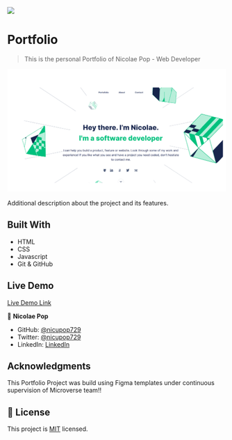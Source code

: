 ![](https://img.shields.io/badge/Microverse-blueviolet)

# Portfolio

> This is the personal Portfolio of Nicolae Pop - Web Developer

![screenshot](./src/resources/Portofolio-first-page.jpg)

Additional description about the project and its features.

## Built With

- HTML
- CSS
- Javascript
- Git & GitHub

## Live Demo

[Live Demo Link](nicolae-pop-portofolio.netlify.app)

👤 **Nicolae Pop**

- GitHub: [@nicupop729](https://github.com/nicupop729)
- Twitter: [@nicupop729](https://twitter.com/nicupop729)
- LinkedIn: [LinkedIn](https://www.linkedin.com/in/nicolae-pop/)

## Acknowledgments

This Portfolio Project was build using Figma templates under continuous supervision of Microverse team!!

## 📝 License

This project is [MIT](./MIT.md) licensed.
